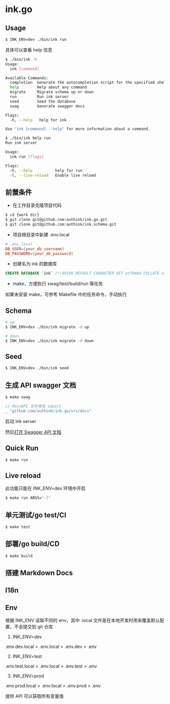 # ink.go

## Usage

```bash
$ INK_ENV=dev ./bin/ink run
```

具体可以查看 help 信息

```bash
$ ./bin/ink -h
Usage:
  ink [command]

Available Commands:
  completion  Generate the autocompletion script for the specified shell
  help        Help about any command
  migrate     Migrate schema up or down
  run         Run ink server
  seed        Seed the database
  swag        Generate swagger docs

Flags:
  -h, --help   help for ink

Use "ink [command] --help" for more information about a command.
```

```bash
$ ./bin/ink help run
Run ink server

Usage:
  ink run [flags]

Flags:
  -h, --help          help for run
  -l, --live-reload   Enable live reload
```

## 前置条件

* 在工作目录克隆项目代码

```bash
$ cd {work dir}
$ git clone git@github.com:authink/ink.go.git
$ git clone git@github.com:authink/ink.schema.git
```

* 项目根目录中新建 .env.local

```conf
# .env.local
DB_USER={your_db_username}
DB_PASSWORD={your_db_password}
```

* 创建名为 ink 的数据库

```sql
CREATE DATABASE `ink` /*!40100 DEFAULT CHARACTER SET utf8mb4 COLLATE utf8mb4_unicode_ci */ /*!80016 DEFAULT ENCRYPTION='N' */;
```

* make，方便执行 swag/test/build/run 等任务

如果未安装 make，可参考 Makefile 中的任务命令，手动执行

## Schema

```bash
# up
$ INK_ENV=dev ./bin/ink migrate -d up

# down
$ INK_ENV=dev ./bin/ink migrate -d down
```

## Seed

```bash
$ INK_ENV=dev ./bin/ink seed
```

## 生成 API swagger 文档

```bash
$ make swag
```

```go
// MainAPI 文件增加 import
_ "github.com/authink/ink.go/src/docs"
```

启动 Ink server

然后[打开 Swagger API 文档](http://localhost:8080/swagger/index.html)

## Quick Run

```bash
$ make run
```

## Live reload

此功能只能在 INK_ENV=dev 环境中开启

```bash
$ make run ARGS="-l"
```

## 单元测试/go test/CI

```bash
$ make test
```

## 部署/go build/CD

```bash
$ make build
```

## 搭建 Markdown Docs

## I18n

## Env

根据 INK_ENV 读取不同的 env，其中 .local 文件是在本地开发时用来覆盖默认配置，不会提交到 git 仓库

1. INK_ENV=dev

.env.dev.local > .env.local > .env.dev > .env

2. INK_ENV=test

.env.test.local > .env.local > .env.test > .env

3. INK_ENV=prod

.env.prod.local > .env.local > .env.prod > .env

提供 API 可以获取所有变量值